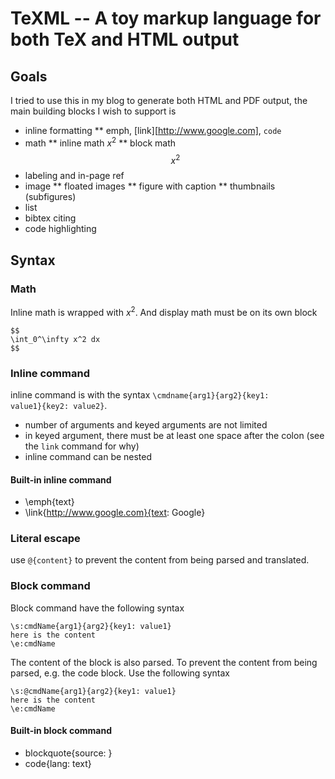 # TeXML -- A toy markup language for both TeX and HTML output

## Goals

I tried to use this in my blog to generate both HTML and PDF output, the 
main building blocks I wish to support is

* inline formatting
** emph, [link][http://www.google.com], <code>code</code>
* math
** inline math $x^2$
** block math $$x^2$$
* labeling and in-page ref
* image
** floated images
** figure with caption
** thumbnails (subfigures)
* list
* bibtex citing
* code highlighting

## Syntax

### Math

Inline math is wrapped with $x^2$. And display math must be on its own block

    $$
    \int_0^\infty x^2 dx
    $$
    
### Inline command

inline command is with the syntax <code>\cmdname{arg1}{arg2}{key1: value1}{key2: value2}</code>.

* number of arguments and keyed arguments are not limited
* in keyed argument, there must be at least one space after the colon (see the <code>link</code> command for why)
* inline command can be nested

#### Built-in inline command

* \emph{text}
* \link{http://www.google.com}{text: Google}

### Literal escape

use <code>@{content}</code> to prevent the content from being parsed and translated.

### Block command

Block command have the following syntax

    \s:cmdName{arg1}{arg2}{key1: value1}
    here is the content
    \e:cmdName

The content of the block is also parsed. To prevent the content from being parsed,
e.g. the code block. Use the following syntax

    \s:@cmdName{arg1}{arg2}{key1: value1}
    here is the content
    \e:cmdName

#### Built-in block command

* blockquote{source: }
* code{lang: text}

